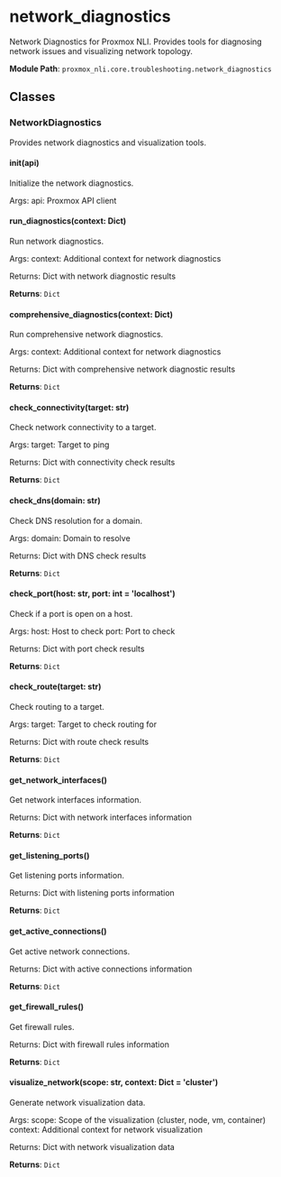 # network_diagnostics

Network Diagnostics for Proxmox NLI.
Provides tools for diagnosing network issues and visualizing network topology.

**Module Path**: `proxmox_nli.core.troubleshooting.network_diagnostics`

## Classes

### NetworkDiagnostics

Provides network diagnostics and visualization tools.

#### __init__(api)

Initialize the network diagnostics.

Args:
    api: Proxmox API client

#### run_diagnostics(context: Dict)

Run network diagnostics.

Args:
    context: Additional context for network diagnostics
    
Returns:
    Dict with network diagnostic results

**Returns**: `Dict`

#### comprehensive_diagnostics(context: Dict)

Run comprehensive network diagnostics.

Args:
    context: Additional context for network diagnostics
    
Returns:
    Dict with comprehensive network diagnostic results

**Returns**: `Dict`

#### check_connectivity(target: str)

Check network connectivity to a target.

Args:
    target: Target to ping
    
Returns:
    Dict with connectivity check results

**Returns**: `Dict`

#### check_dns(domain: str)

Check DNS resolution for a domain.

Args:
    domain: Domain to resolve
    
Returns:
    Dict with DNS check results

**Returns**: `Dict`

#### check_port(host: str, port: int = 'localhost')

Check if a port is open on a host.

Args:
    host: Host to check
    port: Port to check
    
Returns:
    Dict with port check results

**Returns**: `Dict`

#### check_route(target: str)

Check routing to a target.

Args:
    target: Target to check routing for
    
Returns:
    Dict with route check results

**Returns**: `Dict`

#### get_network_interfaces()

Get network interfaces information.

Returns:
    Dict with network interfaces information

**Returns**: `Dict`

#### get_listening_ports()

Get listening ports information.

Returns:
    Dict with listening ports information

**Returns**: `Dict`

#### get_active_connections()

Get active network connections.

Returns:
    Dict with active connections information

**Returns**: `Dict`

#### get_firewall_rules()

Get firewall rules.

Returns:
    Dict with firewall rules information

**Returns**: `Dict`

#### visualize_network(scope: str, context: Dict = 'cluster')

Generate network visualization data.

Args:
    scope: Scope of the visualization (cluster, node, vm, container)
    context: Additional context for network visualization
    
Returns:
    Dict with network visualization data

**Returns**: `Dict`

